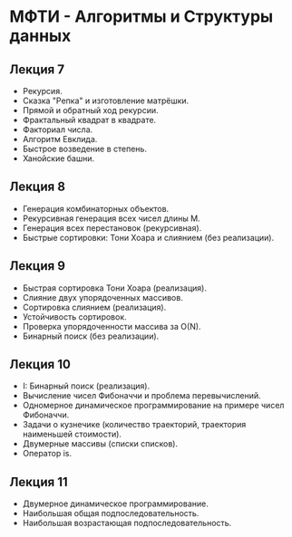 # МФТИ - Алгоритмы и Структуры данных

## Лекция 7

- Рекурсия.
- Сказка "Репка" и изготовление матрёшки.
- Прямой и обратный ход рекурсии.
- Фрактальный квадрат в квадрате.
- Факториал числа.
- Алгоритм Евклида.
- Быстрое возведение в степень.
- Ханойские башни.

## Лекция 8

- Генерация комбинаторных объектов.
- Рекурсивная генерация всех чисел длины M.
- Генерация всех перестановок (рекурсивная).
- Быстрые сортировки: Тони Хоара и слиянием (без реализации).

## Лекция 9

- Быстрая сортировка Тони Хоара (реализация).
- Слияние двух упорядоченных массивов.
- Сортировка слиянием (реализация).
- Устойчивость сортировок.
- Проверка упорядоченности массива за O(N).
- Бинарный поиск (без реализации).

## Лекция 10

- I: Бинарный поиск (реализация).
- Вычисление чисел Фибоначчи и проблема перевычислений.
- Одномерное динамическое программирование на примере чисел Фибоначчи.
- Задачи о кузнечике (количество траекторий, траектория наименьшей стоимости).
- Двумерные массивы (списки списков).
- Оператор is.

## Лекция 11

- Двумерное динамическое программирование.
- Наибольшая общая подпоследовательность.
- Наибольшая возрастающая подпоследовательность.



